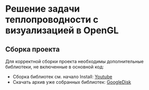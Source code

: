 # Решение задачи теплопроводности с визуализацией в OpenGL

## Сборка проекта
Для корректной сборки проекта необходимы дополнительные библиотеки, не включенные в основной код:
* Сборка библиотек см. начало Install: [Youtube](https://www.youtube.com/watch?v=45MIykWJ-C4&ab_channel=freeCodeCamp.org)
* Скачать архив уже собранных библиотек: [GoogleDisk](https://drive.google.com/drive/folders/1fFCL4g7nnDALXIEBeEsXow-74UQoa5xm?usp=sharing)